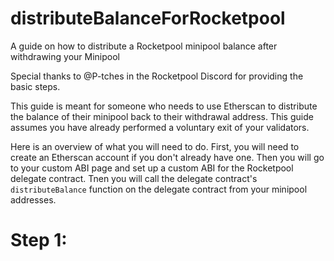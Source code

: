 # distributeBalanceForRocketpool
A guide on how to distribute a Rocketpool minipool balance after withdrawing your Minipool

Special thanks to @P-tches in the Rocketpool Discord for providing the basic steps.


This guide is meant for someone who needs to use Etherscan to distribute the balance of their minipool back to their withdrawal address.
This guide assumes you have already performed a voluntary exit of your validators.

Here is an overview of what you will need to do. First, you will need to create an Etherscan account if you don't already have one. Then
you will go to your custom ABI page and set up a custom ABI for the Rocketpool delegate contract. Tnen you will call the delegate contract's
`distributeBalance` function on the delegate contract from your minipool addresses.

# Step 1: 
